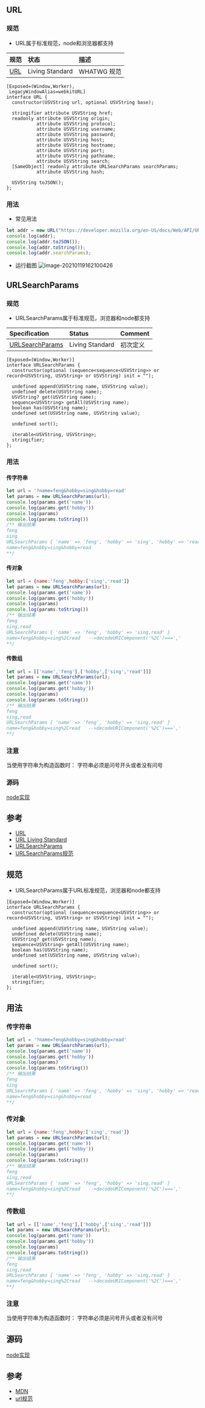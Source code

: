 




## URL
### 规范
- URL属于标准规范，node和浏览器都支持

| 规范                                | 状态            | 描述        |
| :---------------------------------- | :-------------- | :---------- |
| [URL](https://url.spec.whatwg.org/) | Living Standard | WHATWG 规范 |


```IDL
[Exposed=(Window,Worker),
 LegacyWindowAlias=webkitURL]
interface URL {
  constructor(USVString url, optional USVString base);

  stringifier attribute USVString href;
  readonly attribute USVString origin;
           attribute USVString protocol;
           attribute USVString username;
           attribute USVString password;
           attribute USVString host;
           attribute USVString hostname;
           attribute USVString port;
           attribute USVString pathname;
           attribute USVString search;
  [SameObject] readonly attribute URLSearchParams searchParams;
           attribute USVString hash;

  USVString toJSON();
};
```
### 用法
- 常见用法
```javascript
let addr = new URL("https://developer.mozilla.org/en-US/docs/Web/API/URL_API?a=1&b=2&b=3");
console.log(addr);
console.log(addr.toJSON());
console.log(addr.toString());
console.log(addr.searchParams);
```
- 运行截图
  ![image-20210119162100426](https://tva1.sinaimg.cn/large/008eGmZEgy1gmt2w0m8w5j30i00ekjsv.jpg)



## URLSearchParams

### 规范
- URLSearchParams属于标准规范，浏览器和node都支持

| Specification                                                | Status          | Comment  |
| :----------------------------------------------------------- | :-------------- | :------- |
| [URLSearchParams](https://url.spec.whatwg.org/#urlsearchparams) | Living Standard | 初次定义 |
```IDL
[Exposed=(Window,Worker)]
interface URLSearchParams {
  constructor(optional (sequence<sequence<USVString>> or record<USVString, USVString> or USVString) init = "");

  undefined append(USVString name, USVString value);
  undefined delete(USVString name);
  USVString? get(USVString name);
  sequence<USVString> getAll(USVString name);
  boolean has(USVString name);
  undefined set(USVString name, USVString value);

  undefined sort();

  iterable<USVString, USVString>;
  stringifier;
};
```

### 用法
#### 传字符串
```js
let url = '?name=feng&hobby=sing&hobby=read'
let params = new URLSearchParams(url);
console.log(params.get('name'))
console.log(params.get('hobby'))
console.log(params)
console.log(params.toString())
/** 输出结果
feng
sing
URLSearchParams { 'name' => 'feng', 'hobby' => 'sing', 'hobby' => 'read' }
name=feng&hobby=sing&hobby=read
**/
```

#### 传对象
```js
let url = {name:'feng',hobby:['sing','read']}
let params = new URLSearchParams(url);
console.log(params.get('name'))
console.log(params.get('hobby'))
console.log(params)
console.log(params.toString())
/** 输出结果
feng
sing,read
URLSearchParams { 'name' => 'feng', 'hobby' => 'sing,read' }
name=feng&hobby=sing%2Cread   -->decodeURIComponent('%2C')===','
**/
```

#### 传数组
```js
let url = [['name','feng'],['hobby',['sing','read']]]
let params = new URLSearchParams(url);
console.log(params.get('name'))
console.log(params.get('hobby'))
console.log(params)
console.log(params.toString())
/** 输出结果
feng
sing,read
URLSearchParams { 'name' => 'feng', 'hobby' => 'sing,read' }
name=feng&hobby=sing%2Cread   -->decodeURIComponent('%2C')===','
**/
```
### 注意
当使用字符串为构造函数时： 字符串必须是问号开头或者没有问号

### 源码
[node实现](https://github.com/nodejs/node/tree/master/lib/internal)

## 参考
- [URL](https://developer.mozilla.org/zh-CN/docs/Web/API/URL/URL)
- [URL Living Standard](https://url.spec.whatwg.org/#constructors)
- [URLSearchParams](https://developer.mozilla.org/zh-CN/docs/Web/API/URLSearchParams?a=1607151405934)
- [URLSearchParams规范](https://url.spec.whatwg.org/#urlsearchparams)



## 规范
- URLSearchParams属于URL标准规范，浏览器和node都支持
```web-idl
[Exposed=(Window,Worker)]
interface URLSearchParams {
  constructor(optional (sequence<sequence<USVString>> or record<USVString, USVString> or USVString) init = "");

  undefined append(USVString name, USVString value);
  undefined delete(USVString name);
  USVString? get(USVString name);
  sequence<USVString> getAll(USVString name);
  boolean has(USVString name);
  undefined set(USVString name, USVString value);

  undefined sort();

  iterable<USVString, USVString>;
  stringifier;
};
```

## 用法
### 传字符串
```js
let url = '?name=feng&hobby=sing&hobby=read'
let params = new URLSearchParams(url);
console.log(params.get('name'))
console.log(params.get('hobby'))
console.log(params)
console.log(params.toString())
/** 输出结果
feng
sing
URLSearchParams { 'name' => 'feng', 'hobby' => 'sing', 'hobby' => 'read' }
name=feng&hobby=sing&hobby=read
**/
```

### 传对象
```js
let url = {name:'feng',hobby:['sing','read']}
let params = new URLSearchParams(url);
console.log(params.get('name'))
console.log(params.get('hobby'))
console.log(params)
console.log(params.toString())
/** 输出结果
feng
sing,read
URLSearchParams { 'name' => 'feng', 'hobby' => 'sing,read' }
name=feng&hobby=sing%2Cread   -->decodeURIComponent('%2C')===','
**/
```

### 传数组
```js
let url = [['name','feng'],['hobby',['sing','read']]]
let params = new URLSearchParams(url);
console.log(params.get('name'))
console.log(params.get('hobby'))
console.log(params)
console.log(params.toString())
/** 输出结果
feng
sing,read
URLSearchParams { 'name' => 'feng', 'hobby' => 'sing,read' }
name=feng&hobby=sing%2Cread   -->decodeURIComponent('%2C')===','
**/
```
### 注意
当使用字符串为构造函数时： 字符串必须是问号开头或者没有问号	

## 源码
[node实现](https://github.com/nodejs/node/tree/master/lib/internal)

## 参考
- [MDN](https://developer.mozilla.org/zh-CN/docs/Web/API/URLSearchParams?a=1607151405934)
- [url规范](https://url.spec.whatwg.org/#urlsearchparams)

